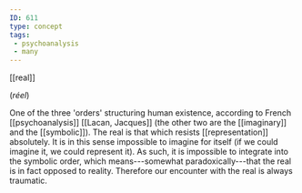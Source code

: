 ```yaml
---
ID: 611
type: concept
tags: 
 - psychoanalysis
 - many
---
```


[[real]] 

(*réel*)

 One of the
three 'orders' structuring human existence, according to French
[[psychoanalysis]] [[Lacan, Jacques]] (the other two are
the [[imaginary]] and the
[[symbolic]]). The real is
that which resists
[[representation]]
absolutely. It is in this sense impossible to imagine for itself (if we
could imagine it, we could represent it). As such, it is impossible to
integrate into the symbolic order, which means---somewhat
paradoxically---that the real is in fact opposed to reality. Therefore
our encounter with the real is always traumatic.
